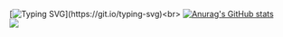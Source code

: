 [![Typing SVG](https://readme-typing-svg.herokuapp.com?duration=3000&color=F7C242&lines=Hello!;I+go+to+school+by+bus.)](https://git.io/typing-svg)<br>
[![Anurag's GitHub stats](https://github-readme-stats.vercel.app/api?username=hkssy&show_icons=true&theme=transparent)](https://github.com/anuraghazra/github-readme-stats)<br>
<a href="https://git.io/typing-svg">
  <img align="center" src="https://readme-typing-svg.herokuapp.com?duration=3000&color=F7C242&lines=Hello!;I+go+to+school+by+bus." />
</a>
